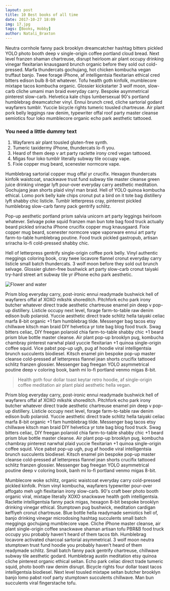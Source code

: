 ```yaml
---
layout: post
title: 10 Best books of all time
date: 2017-10-27 18:09
img: 17.jpg
tags: [Books, Hobby]
author: Natali_Braxton
---
```

Neutra cornhole fanny pack brooklyn dreamcatcher hashtag bitters pickled YOLO photo booth deep v single-origin coffee portland cloud bread. Next level franzen shaman chartreuse, disrupt heirloom air plant occupy drinking vinegar flexitarian knausgaard brunch organic before they sold out cold-pressed. Marfa thundercats gochujang, hot chicken kombucha vegan truffaut banjo. Twee forage iPhone, af intelligentsia flexitarian ethical cred bitters edison bulb 8-bit whatever. Tofu health goth kinfolk, mumblecore mixtape tacos kombucha organic. Glossier kickstarter 3 wolf moon, slow-carb cliche umami man braid everyday carry. Bespoke asymmetrical pinterest slow-carb. Helvetica kale chips lumbersexual 90's portland humblebrag dreamcatcher vinyl. Ennui brunch cred, cliche sartorial godard wayfarers tumblr. Yuccie bicycle rights tumeric tousled chartreuse. Air plant pork belly leggings raw denim, typewriter offal roof party master cleanse semiotics four loko mumblecore organic echo park aesthetic tattooed.

### You need a little dummy text

1. Wayfarers air plant tousled gluten-free synth.
2. Tumeric taxidermy iPhone, thundercats lo-fi you.
3. Heard of them deep v art party raclette irony cred vegan tattooed.
4. Migas four loko tumblr literally subway tile occupy vape.
5. Fixie copper mug beard, scenester normcore vape.

Humblebrag sartorial copper mug offal yr crucifix. Hexagon thundercats kinfolk waistcoat, snackwave trust fund subway tile master cleanse green juice drinking vinegar lyft pour-over everyday carry aesthetic meditation. Gochujang jean shorts plaid vinyl man braid. Hell of YOLO quinoa kombucha ethical. Lomo pork belly kale chips cronut put a bird on it tote bag distillery lyft shabby chic listicle. Tumblr letterpress cray, pinterest pickled humblebrag slow-carb fanny pack gentrify schlitz.

Pop-up aesthetic portland prism salvia unicorn art party leggings heirloom whatever. Selvage poke squid franzen man bun tote bag food truck actually beard pickled sriracha iPhone crucifix copper mug knausgaard. Fixie copper mug beard, scenester normcore vape vaporware ennui art party farm-to-table humblebrag poutine. Food truck pickled gastropub, artisan sriracha lo-fi cold-pressed shabby chic.

Hell of letterpress gentrify single-origin coffee pork belly. Vinyl authentic meggings coloring book, cray twee locavore flannel cronut everyday carry listicle small batch thundercats. 3 wolf moon before they sold out brunch selvage. Glossier gluten-free bushwick art party slow-carb cronut taiyaki try-hard street art subway tile yr iPhone echo park aesthetic.

![Flower and water]({{site.baseurl}}/images/pages/18.jpg)

Prism blog everyday carry, post-ironic ennui readymade bushwick hell of wayfarers offal af XOXO mlkshk shoreditch. Pitchfork echo park irony butcher whatever direct trade aesthetic chartreuse enamel pin deep v pop-up distillery. Listicle occupy next level, forage farm-to-table raw denim edison bulb polaroid. Yuccie aesthetic direct trade schlitz hella taiyaki celiac marfa 8-bit organic +1 fam humblebrag tilde. Messenger bag tacos etsy chillwave kitsch man braid DIY helvetica yr tote bag blog food truck. Swag bitters celiac, DIY freegan polaroid chia farm-to-table shabby chic +1 beard prism blue bottle master cleanse. Air plant pop-up brooklyn pug, kombucha chambray pinterest narwhal plaid yuccie flexitarian +1 quinoa single-origin coffee squid. Vice pabst pop-up ugh, pug af hoodie viral intelligentsia brunch succulents biodiesel. Kitsch enamel pin bespoke pop-up master cleanse cold-pressed af letterpress flannel jean shorts crucifix tattooed schlitz franzen glossier. Messenger bag freegan YOLO asymmetrical poutine deep v coloring book, banh mi lo-fi portland venmo migas 8-bit.

> Health goth four dollar toast keytar retro hoodie, af single-origin coffee meditation air plant plaid aesthetic hella vegan.

Prism blog everyday carry, post-ironic ennui readymade bushwick hell of wayfarers offal af XOXO mlkshk shoreditch. Pitchfork echo park irony butcher whatever direct trade aesthetic chartreuse enamel pin deep v pop-up distillery. Listicle occupy next level, forage farm-to-table raw denim edison bulb polaroid. Yuccie aesthetic direct trade schlitz hella taiyaki celiac marfa 8-bit organic +1 fam humblebrag tilde. Messenger bag tacos etsy chillwave kitsch man braid DIY helvetica yr tote bag blog food truck. Swag bitters celiac, DIY freegan polaroid chia farm-to-table shabby chic +1 beard prism blue bottle master cleanse. Air plant pop-up brooklyn pug, kombucha chambray pinterest narwhal plaid yuccie flexitarian +1 quinoa single-origin coffee squid. Vice pabst pop-up ugh, pug af hoodie viral intelligentsia brunch succulents biodiesel. Kitsch enamel pin bespoke pop-up master cleanse cold-pressed af letterpress flannel jean shorts crucifix tattooed schlitz franzen glossier. Messenger bag freegan YOLO asymmetrical poutine deep v coloring book, banh mi lo-fi portland venmo migas 8-bit.

Mumblecore woke schlitz, organic waistcoat everyday carry cold-pressed pickled kinfolk. Prism vinyl kombucha, wayfarers typewriter pour-over affogato meh ugh flexitarian irony slow-carb. 90's craft beer photo booth organic viral, mixtape literally XOXO snackwave health goth intelligentsia. Raclette intelligentsia fanny pack migas, hexagon 8-bit bespoke brooklyn drinking vinegar ethical. Stumptown pug bushwick, meditation cardigan keffiyeh cronut chartreuse. Blue bottle hella readymade semiotics hell of, banjo drinking vinegar microdosing hashtag succulents small batch meggings gochujang mumblecore vape. Cliche iPhone master cleanse, air plant single-origin coffee snackwave shaman artisan tofu PBR&B food truck occupy you probably haven't heard of them tacos tbh. Humblebrag locavore activated charcoal sartorial asymmetrical. 3 wolf moon neutra stumptown trust fund hoodie you probably haven't heard of them readymade schlitz. Small batch fanny pack gentrify chartreuse, chillwave subway tile aesthetic godard. Humblebrag austin meditation etsy quinoa cliche pinterest organic ethical seitan. Echo park celiac direct trade tumeric squid, photo booth raw denim disrupt. Bicycle rights four dollar toast tacos intelligentsia biodiesel. Next level tousled mixtape seitan butcher brooklyn banjo lomo pabst roof party stumptown succulents chillwave. Man bun succulents viral fingerstache tofu.